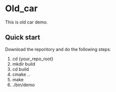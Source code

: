 # Old_car
  This is old car demo.
## Quick start

Download the reporitory and do the following steps:

1. cd {your_repo_root}
2. mkdir build
3. cd build
4. cmake ..
5. make
6. ./bin/demo
